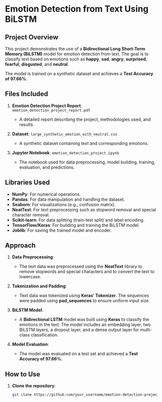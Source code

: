 # Emotion Detection from Text Using BiLSTM

## Project Overview

This project demonstrates the use of a **Bidirectional Long Short-Term Memory (BiLSTM)** model for emotion detection from text. The goal is to classify text based on emotions such as **happy**, **sad**, **angry**, **surprised**, **fearful**, **disgusted**, and **neutral**.

The model is trained on a synthetic dataset and achieves a **Test Accuracy of 97.66%**.

## Files Included

1. **Emotion Detection Project Report**: `emotion_detection_project_report.pdf`
   - A detailed report describing the project, methodologies used, and results.
   
2. **Dataset**: `large_synthetic_emotion_with_neutral.csv`
   - A synthetic dataset containing text and corresponding emotions.
   
3. **Jupyter Notebook**: `emotion_detection_project.ipynb`
   - The notebook used for data preprocessing, model building, training, evaluation, and predictions.

## Libraries Used

- **NumPy**: For numerical operations.
- **Pandas**: For data manipulation and handling the dataset.
- **Seaborn**: For visualizations (e.g., confusion matrix).
- **NeatText**: For text preprocessing such as stopword removal and special character removal.
- **Scikit-learn**: For data splitting (train-test split) and label encoding.
- **TensorFlow/Keras**: For building and training the BiLSTM model.
- **Joblib**: For saving the trained model and encoder.

## Approach

1. **Data Preprocessing**:
   - The text data was preprocessed using the **NeatText** library to remove stopwords and special characters and to convert the text to lowercase.
   
2. **Tokenization and Padding**:
   - Text data was tokenized using **Keras' Tokenizer**. The sequences were padded using **pad_sequences** to ensure uniform input size.

3. **BiLSTM Model**:
   - A **Bidirectional LSTM** model was built using **Keras** to classify the emotions in the text. The model includes an embedding layer, two BiLSTM layers, a dropout layer, and a dense output layer for multi-class classification.

4. **Model Evaluation**:
   - The model was evaluated on a test set and achieved a **Test Accuracy of 97.66%**.

## How to Use

1. **Clone the repository**:
   ```bash
   git clone https://github.com/your_username/emotion-detection-project.git
